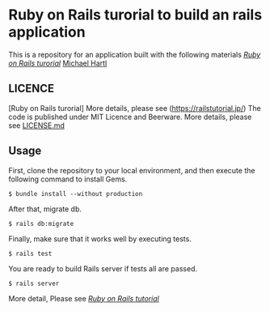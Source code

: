 # Ruby on Rails turorial to build an rails application
  
This is a repository for an application built with the following materials
[*Ruby on Rails turorial*](https://railstutorial.jp/)
[Michael Hartl](http://www.michaelhartl.com/) 

## LICENCE

[Ruby on Rails turorial] More details, please see (https://railstutorial.jp/)
The code is published under MIT Licence and Beerware.
More details, please see [LICENSE.md](LICENSE.md)

## Usage
First, clone the repository to your local environment, and then execute the following command to install Gems.

```
$ bundle install --without production
```

After that, migrate db.

```
$ rails db:migrate
```

Finally, make sure that it works well by executing tests.

```
$ rails test
```

You are ready to build Rails server if tests all are passed.

```
$ rails server
```

More detail, Please see [*Ruby on Rails tutorial*](https://railstutorial.jp/)
